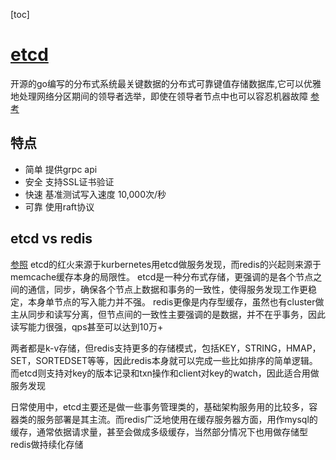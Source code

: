 [toc]

# [etcd](https://etcd.io/)
开源的go编写的分布式系统最关键数据的分布式可靠键值存储数据库,它可以优雅地处理网络分区期间的领导者选举，即使在领导者节点中也可以容忍机器故障
[参考](https://juejin.im/post/5e02fb1f518825123b1aa341#heading-35)

## 特点
- 简单
提供grpc api
- 安全
支持SSL证书验证
- 快速
基准测试写入速度 10,000次/秒
- 可靠
使用raft协议


## etcd vs redis
[参照](https://blog.csdn.net/weixin_41571449/article/details/79429511)
etcd的红火来源于kurbernetes用etcd做服务发现，而redis的兴起则来源于memcache缓存本身的局限性。
etcd是一种分布式存储，更强调的是各个节点之间的通信，同步，确保各个节点上数据和事务的一致性，使得服务发现工作更稳定，本身单节点的写入能力并不强。
redis更像是内存型缓存，虽然也有cluster做主从同步和读写分离，但节点间的一致性主要强调的是数据，并不在乎事务，因此读写能力很强，qps甚至可以达到10万+

两者都是k-v存储，但redis支持更多的存储模式，包括KEY，STRING，HMAP，SET，SORTEDSET等等，因此redis本身就可以完成一些比如排序的简单逻辑。而etcd则支持对key的版本记录和txn操作和client对key的watch，因此适合用做服务发现

日常使用中，etcd主要还是做一些事务管理类的，基础架构服务用的比较多，容器类的服务部署是其主流。而redis广泛地使用在缓存服务器方面，用作mysql的缓存，通常依据请求量，甚至会做成多级缓存，当然部分情况下也用做存储型redis做持续化存储

